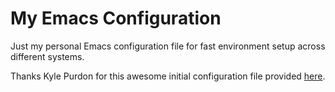 # My Emacs Configuration

Just my personal Emacs configuration file for fast environment setup across different systems.

Thanks Kyle Purdon for this awesome initial configuration file provided [here](https://realpython.com/emacs-the-best-python-editor/).
